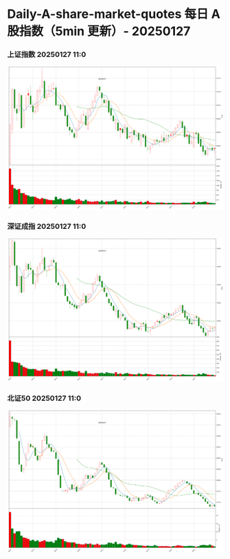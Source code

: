 
# Daily-A-share-market-quotes 每日 A 股指数（5min 更新）- 20250127

### 上证指数 20250127 11:0
![](./fig/2025/1/20250127-sh000001.png)

### 深证成指 20250127 11:0
![](./fig/2025/1/20250127-sz399001.png)

### 北证50 20250127 11:0
![](./fig/2025/1/20250127-bj899050.png)
